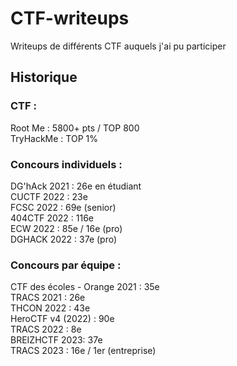 # CTF-writeups
Writeups de différents CTF auquels j'ai pu participer

## Historique
### CTF :
Root Me : 5800+ pts / TOP 800\
TryHackMe : TOP 1%

### Concours individuels : 
DG'hAck 2021 : 26e en étudiant\
CUCTF 2022 : 23e\
FCSC 2022 : 69e (senior)\
404CTF 2022 : 116e\
ECW 2022 : 85e / 16e (pro)\
DGHACK 2022 : 37e (pro)

### Concours par équipe :
CTF des écoles - Orange 2021 : 35e\
TRACS 2021 : 26e\
THCON 2022 : 43e\
HeroCTF v4 (2022) : 90e\
TRACS 2022 : 8e\
BREIZHCTF 2023: 37e\
TRACS 2023 : 16e / 1er (entreprise)
